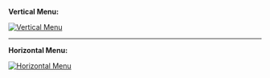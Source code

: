 __Vertical Menu:__

[![Vertical Menu](https://github.com/bikkuri/BEM/blob/master/nav/menu/preview/menu-vertical.png?raw=true)](https://github.com/bikkuri/BEM/tree/master/nav/menu/menu-vertical/menu-vertical.html)

- - -

__Horizontal Menu:__

[![Horizontal Menu](https://github.com/bikkuri/BEM/blob/master/nav/menu/preview/menu-horizontal.png?raw=true)](https://github.com/bikkuri/BEM/tree/master/nav/menu/menu-horizontal/menu-horizontal.html)
